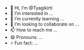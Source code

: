 - 👋 Hi, I’m @Tyagikirti
- 👀 I’m interested in ...
- 🌱 I’m currently learning ...
- 💞️ I’m looking to collaborate on ...
- 📫 How to reach me ...
- 😄 Pronouns: ...
- ⚡ Fun fact: ...

<!---
Tyagikirti/Tyagikirti is a ✨ special ✨ repository because its `README.md` (this file) appears on your GitHub profile.
You can click the Preview link to take a look at your changes.
--->
